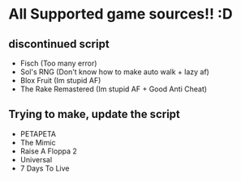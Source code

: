 # All Supported game sources!! :D

## discontinued script
- Fisch (Too many error)
- Sol's RNG (Don't know how to make auto walk + lazy af)
- Blox Fruit (Im stupid AF)
- The Rake Remastered (Im stupid AF + Good Anti Cheat)

## Trying to make, update the script
- PETAPETA
- The Mimic
- Raise A Floppa 2
- Universal
- 7 Days To Live
